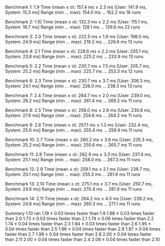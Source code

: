 Benchmark 1: 1.9
  Time (mean ± σ):     157.4 ms ±   2.3 ms    [User: 141.9 ms, System: 15.3 ms]
  Range (min … max):   154.0 ms … 162.2 ms    18 runs
 
Benchmark 2: 1.10
  Time (mean ± σ):     132.3 ms ±   2.2 ms    [User: 115.1 ms, System: 16.7 ms]
  Range (min … max):   128.1 ms … 139.6 ms    22 runs
 
Benchmark 3: 2.0
  Time (mean ± σ):     222.5 ms ±   1.9 ms    [User: 198.0 ms, System: 24.9 ms]
  Range (min … max):   219.2 ms … 226.6 ms    13 runs
 
Benchmark 4: 2.1
  Time (mean ± σ):     228.6 ms ±   2.2 ms    [User: 205.1 ms, System: 23.8 ms]
  Range (min … max):   225.2 ms … 233.9 ms    13 runs
 
Benchmark 5: 2.2
  Time (mean ± σ):     230.7 ms ±   7.5 ms    [User: 205.7 ms, System: 25.2 ms]
  Range (min … max):   225.7 ms … 253.3 ms    12 runs
 
Benchmark 6: 2.3
  Time (mean ± σ):     230.7 ms ±   3.7 ms    [User: 206.3 ms, System: 24.1 ms]
  Range (min … max):   226.0 ms … 238.3 ms    13 runs
 
Benchmark 7: 2.4
  Time (mean ± σ):     264.7 ms ±   2.0 ms    [User: 239.0 ms, System: 26.2 ms]
  Range (min … max):   261.4 ms … 269.2 ms    11 runs
 
Benchmark 8: 2.5
  Time (mean ± σ):     258.0 ms ±   2.6 ms    [User: 230.8 ms, System: 27.6 ms]
  Range (min … max):   254.6 ms … 264.2 ms    11 runs
 
Benchmark 9: 2.6
  Time (mean ± σ):     257.1 ms ±   1.3 ms    [User: 232.4 ms, System: 25.0 ms]
  Range (min … max):   255.4 ms … 259.9 ms    11 runs
 
Benchmark 10: 2.7
  Time (mean ± σ):     260.2 ms ±   3.6 ms    [User: 235.3 ms, System: 25.2 ms]
  Range (min … max):   255.6 ms … 265.7 ms    11 runs
 
Benchmark 11: 2.8
  Time (mean ± σ):     262.9 ms ±   3.3 ms    [User: 237.4 ms, System: 25.1 ms]
  Range (min … max):   258.0 ms … 267.3 ms    11 runs
 
Benchmark 12: 2.9
  Time (mean ± σ):     259.1 ms ±   2.1 ms    [User: 238.7 ms, System: 20.1 ms]
  Range (min … max):   255.3 ms … 261.6 ms    11 runs
 
Benchmark 13: 2.10
  Time (mean ± σ):     275.1 ms ±   3.7 ms    [User: 250.7 ms, System: 24.6 ms]
  Range (min … max):   270.4 ms … 281.9 ms    11 runs
 
Benchmark 14: 2.11
  Time (mean ± σ):     264.2 ms ±   4.0 ms    [User: 239.2 ms, System: 24.6 ms]
  Range (min … max):   260.3 ms … 271.1 ms    11 runs
 
Summary
  1.10 ran
    1.19 ± 0.03 times faster than 1.9
    1.68 ± 0.03 times faster than 2.0
    1.73 ± 0.03 times faster than 2.1
    1.74 ± 0.06 times faster than 2.2
    1.74 ± 0.04 times faster than 2.3
    1.94 ± 0.03 times faster than 2.6
    1.95 ± 0.04 times faster than 2.5
    1.96 ± 0.04 times faster than 2.9
    1.97 ± 0.04 times faster than 2.7
    1.99 ± 0.04 times faster than 2.8
    2.00 ± 0.04 times faster than 2.11
    2.00 ± 0.04 times faster than 2.4
    2.08 ± 0.04 times faster than 2.10
